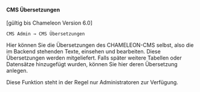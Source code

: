 #### CMS Übersetzungen
[gültig bis Chameleon Version 6.0]


```CMS Admin → CMS Übersetzungen```

Hier können Sie die Übersetzungen des CHAMELEON-CMS selbst, also die im Backend stehenden Texte, einsehen und bearbeiten. Diese Übersetzungen werden mitgeliefert. Falls später weitere Tabellen oder Datensätze hinzugefügt wurden, können Sie hier deren Übersetzung anlegen.

Diese Funktion steht in der Regel nur Administratoren zur Verfügung.
